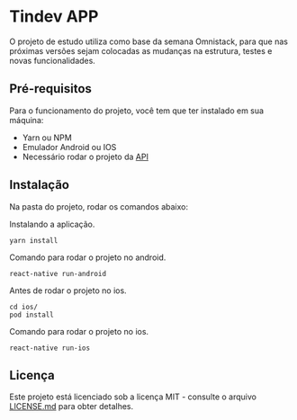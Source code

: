 # Tindev APP

O projeto de estudo utiliza como base da semana Omnistack, para que nas próximas versões sejam colocadas as mudanças na estrutura, testes e novas funcionalidades.

## Pré-requisitos

Para o funcionamento do projeto, você tem que ter instalado em sua máquina:

- Yarn ou NPM
- Emulador Android ou IOS
- Necessário rodar o projeto da [API](https://github.com/renesoaresse/oministack-tindev-api)

## Instalação

Na pasta do projeto, rodar os comandos abaixo:

Instalando a aplicação.

```
yarn install
```

Comando para rodar o projeto no android.

```
react-native run-android
```

Antes de rodar o projeto no ios.

```
cd ios/
pod install
```

Comando para rodar o projeto no ios.

```
react-native run-ios
```

## Licença

Este projeto está licenciado sob a licença MIT - consulte o arquivo [LICENSE.md](LICENSE.md) para obter detalhes.
